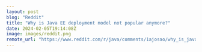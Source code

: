 ```yaml
---
layout: post
blog: "Reddit"
title: "Why is Java EE deployment model not popular anymore?"
date: 2024-02-05T19:14:08Z
image: images/reddit.png
remote_url: "https://www.reddit.com/r/java/comments/1ajosao/why_is_java_ee_deployment_model_not_popular/"
---
```

